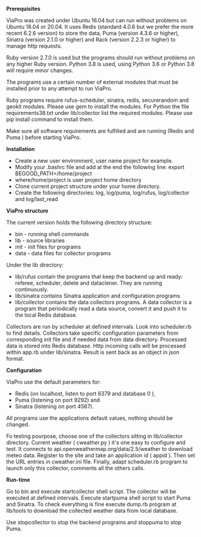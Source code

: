 ﻿**Prerequisites**

ViaPro was created under Ubuntu 16.04 but can run without problems on Ubuntu 18.04 or 20.04. It uses Redis (standard 4.0.6 but we prefer the more recent 6.2.6 version) to store the data, Puma (version 4.3.6 or higher), Sinatra (version 2.1.0 or higher) and Rack (version 2.2.3 or higher) to manage http requests.

Ruby version 2.7.0 is used but the programs should run without problems on any higher Ruby  version.
Python 3.8 is used, using Python 3.6 or Python 3.8 will require minor changes.

The programs use a certain number of external modules that must be installed prior to any attempt to run ViaPro.

Ruby programs require rufus-scheduler, sinatra, redis, securerandom and geokit modules. Please use gem to install the modules.
For Python the file requirements38.txt under lib/collector list the required modules. Please use pip install command to install them.

Make sure all software requirements are fulfilled and are running (Redis and Puma ) before starting ViaPro.

**Installation**

 - Create a new user environment, user name project for example. 
 - Modify  your .bashrc file and add at the end the following line:
 export  BEGOOD_PATH=/home/project 
 - where/home/project is user project home  directory
 - Clone current project structure under your home directory.
 - Create the following directories: log, log/puma, log/rufus,   log/collector and log/last_read

**ViaPro structure**

The current version holds the following directory structure:

-   bin - running shell commands
-   lib - source libraries
-   init - init files for programs
-   data - data files for collector programs

Under the lib directory:
- lib/rufus contain the programs that keep the backend up and ready: referee, scheduler, delete and dataclener. They are running continuously.
- lib/sinatra contains Sinatra application and configuration programs
 - lib/collector contains the data collectors programs. A data collector is a program that periodically read a data source, convert it and push it to the local Redis database.

Collectors are run by scheduler at defined intervals. Look into scheduler.rb to find details. Collectors take specific configuration parameters from corresponding init file and if needed data from data directory.
Processed data is stored into Redis database. 
Http incoming calls will be processed within app.rb under lib/sinatra. Result is sent back as an object in json format.

**Configuration**

ViaPro use the default parameters for:
- Redis (on localhost, listen to port 6379 and database 0 ), 
- Puma (listening on port 9292) and 
- Sinatra (listening on port 4567). 

All programs use the applications default values, nothing should be changed.

Fo testing pourpose, choose one of the collectors sitting in lib/collector directory.
Current weather ( cweather.py ) it's one easy to configure and test. 
It connects to api.openweathermap.org/data/2.5/weather to download meteo data. Register to the site and take an application id ( appid ). Then set the URL entries in cweather.ini file. Finally, adapt scheduler.rb program to launch only this collector, comments all the others calls.

**Run-time**

Go to bin and execute startcollector shell script. The collector will be executed at defined intervals.
Execute startpuma shell script to start Puma and Sinatra.
To check everything is fine execute dump.rb program at lib/tools to download the collected weather data from local database.

Use stopcollector to stop the backend programs and stoppuma to stop Puma.
